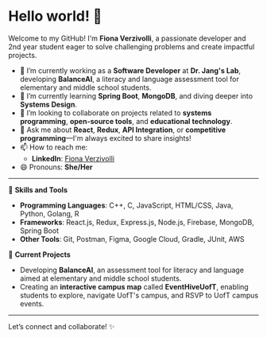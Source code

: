 # Hello world! 👋

Welcome to my GitHub! I'm **Fiona Verzivolli**, a passionate developer and 2nd year student eager to solve challenging problems and create impactful projects.

- 🔭 I’m currently working as a **Software Developer** at **Dr. Jang's Lab**, developing **BalanceAI**, a literacy and language assessment tool for elementary and middle school students.  
- 🌱 I’m currently learning **Spring Boot**, **MongoDB**, and diving deeper into **Systems Design**.  
- 👯 I’m looking to collaborate on projects related to **systems programming**, **open-source tools**, and **educational technology**.  
- 💬 Ask me about **React**, **Redux**, **API Integration**, or **competitive programming**—I'm always excited to share insights!  
- 📫 How to reach me:  
  - **LinkedIn**: [Fiona Verzivolli](https://www.linkedin.com/in/fiona-verzivolli)  
- 😄 Pronouns: **She/Her**  
---

🔨 **Skills and Tools**  
- **Programming Languages**: C++, C, JavaScript, HTML/CSS, Java, Python, Golang, R
- **Frameworks**: React.js, Redux, Express.js, Node.js, Firebase, MongoDB, Spring Boot  
- **Other Tools**: Git, Postman, Figma, Google Cloud, Gradle, JUnit, AWS

🚀 **Current Projects**  
- Developing **BalanceAI**, an assessment tool for literacy and language aimed at elementary and middle school students.  
- Creating an **interactive campus map** called **EventHiveUofT**, enabling students to explore, navigate UofT's campus, and RSVP to UofT campus events.  

---

Let’s connect and collaborate! ✨
